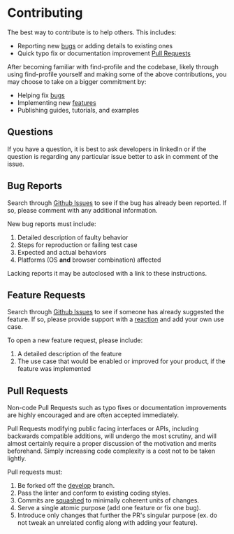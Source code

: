 # Contributing

The best way to contribute is to help others. This includes:

- Reporting new [bugs](https://github.com/Sifatul/find-profile/labels/bug) or adding details to existing ones
- Quick typo fix or documentation improvement [Pull Requests](#pull-requests)

After becoming familiar with find-profile and the codebase, likely through using find-profile yourself and making some of the above contributions, you may choose to take on a bigger commitment by:

- Helping fix [bugs](https://github.com/Sifatul/find-profile/labels/bug)
- Implementing new [features](https://github.com/Sifatul/find-profile/labels/enhancement)
- Publishing guides, tutorials, and examples


## Questions

If you have a question, it is best to ask developers in linkedIn or if the question is regarding any particular issue better to ask in comment of the issue.

## Bug Reports

Search through [Github Issues](https://github.com/Sifatul/find-profile/issues) to see if the bug has already been reported. If so, please comment with any additional information.

New bug reports must include:

1. Detailed description of faulty behavior
2. Steps for reproduction or failing test case
3. Expected and actual behaviors
4. Platforms (OS **and** browser combination) affected

Lacking reports it may be autoclosed with a link to these instructions.


## Feature Requests

Search through [Github Issues](https://github.com/Sifatul/find-profile/labels/enhancement) to see if someone has already suggested the feature. If so, please provide support with a [reaction](https://github.com/blog/2119-add-reactions-to-pull-requests-issues-and-comments) and add your own use case.

To open a new feature request, please include:

1. A detailed description of the feature
2. The use case that would be enabled or improved for your product, if the feature was implemented


## Pull Requests

Non-code Pull Requests such as typo fixes or documentation improvements are highly encouraged and are often accepted immediately.

Pull Requests modifying public facing interfaces or APIs, including backwards compatible additions, will undergo the most scrutiny, and will almost certainly require a proper discussion of the motivation and merits beforehand. Simply increasing code complexity is a cost not to be taken lightly.

Pull requests must:

1. Be forked off the [develop](https://github.com/Sifatul/find-profile) branch.
2. Pass the linter and conform to existing coding styles.
3. Commits are [squashed](https://git-scm.com/book/en/v2/Git-Tools-Rewriting-History#Squashing-Commits) to minimally coherent units of changes.
5. Serve a single atomic purpose (add one feature or fix one bug).
6. Introduce only changes that further the PR's singular purpose (ex. do not tweak an unrelated config along with adding your feature).
